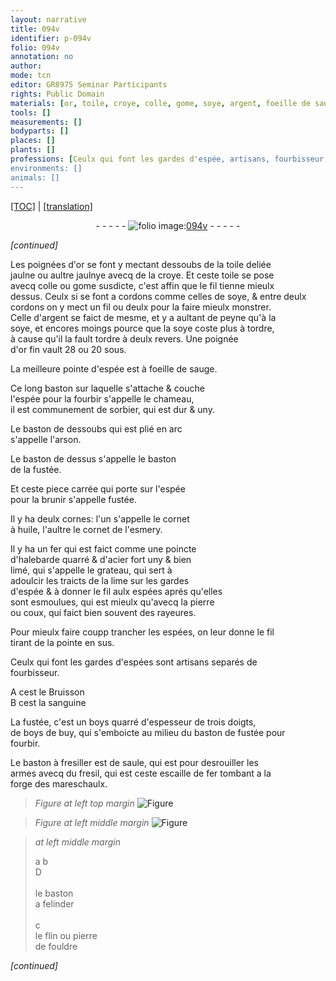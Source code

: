 ```yaml
---
layout: narrative
title: 094v
identifier: p-094v
folio: 094v
annotation: no
author:
mode: tcn
editor: GR8975 Seminar Participants
rights: Public Domain
materials: [or, toile, croye, colle, gome, soye, argent, foeille de sauge, sorbier, huile, esmery, fer, acier, pierre, coux, sanguine, boys, boys de buy, saule, fresil, escaille de fer, flin, pierre de fouldre]
tools: []
measurements: []
bodyparts: []
places: []
plants: []
professions: [Ceulx qui font les gardes d'espée, artisans, fourbisseur, mareschaulx]
environments: []
animals: []
---
```


<p><a href="{{ site.baseurl }}/normalized/">[TOC]</a> | <a href="{{ site.baseurl }}/texts/p-094v_tl/" target="_blank">[translation]</a></p><div class="folio" align="center">- - - - - <a href="http://gallica.bnf.fr/ark:/12148/btv1b10500001g/f194.image" target="_blank"><img src="https://cu-mkp.github.io/2017-workshop-edition/assets/photo-icon.png" alt="folio image: " style="display:inline-block; margin-bottom:-3px;"/>094v</a> - - - - - </div>  
 
*[continued]*
  
Les poignées d'<span class="m">or</span> se font y mectant dessoubs de la <span class="m">toile</span> deliée<br/> jaulne ou aultre jaulnye avecq de la <span class="m">croye</span>. Et ceste <span class="m">toile</span> se pose<br/> avecq <span class="m">colle</span> ou <span class="m">gome</span> susdicte, c'est affin que le fil tienne mieulx<br/> dessus. Ceulx si se font a cordons co<span class="exp">mm</span>e celles de <span class="m">soye</span>, & entre deulx<br/> cordons on y mect un fil ou deulx pour la faire mieulx monstrer.<br/> Celle d'<span class="m">argent</span> se faict de mesme, et y a aulta<span class="exp">n</span>t de peyne qu'à la<br/> <span class="m">soye</span>, et encores moings pource que la <span class="m">soye</span> coste plus à tordre,<br/> à cause qu'il la fault tordre à deulx revers. Une poignée<br/> d'<span class="m">or</span> fin vault 28 ou 20 sous.
 
La meilleure pointe d'espée est à <span class="m">foeille de sauge</span>.
 
Ce long baston sur laquelle s'attache & couche<br/> l'espée pour la fourbir s'appelle le chameau,<br/> il est communem<span class="exp">ent</span> de <span class="m">sorbier</span>, qui est dur & uny.
 
Le baston de dessoubs qui est plié en arc<br/> s'appelle l'arson.
 
Le baston de dessus s'appelle le baston<br/> de la fustée.
 
Et ceste piece carrée qui porte sur l'espée<br/> pour la brunir s'appelle fustée.
 
Il y ha deulx cornes: l'un s'appelle le cornet<br/> à <span class="m">huile</span>, l'aultre le cornet de l'<span class="m">esmery</span>.
 
Il y ha un <span class="m">fer</span> qui est faict co<span class="exp">mm</span>e une poincte<br/> d'halebarde quarré & d'<span class="m">acier</span> fort uny & bien<br/> limé, qui s'appelle le grateau, qui sert à<br/> adoulcir les traicts de la lime sur les gardes<br/> d'espée & à donner le fil aulx espées aprés qu'elles<br/> sont esmoulues, qui est mieulx qu'avecq la <span class="m">pierre</span><br/> ou <span class="m">coux</span>, qui faict bien souvent des rayeures.
 
Pour mieulx faire <span class="del">coupp</span> trancher les espées, on leur donne le fil<br/> tirant de la pointe en sus.
 
<span class="pro">Ceulx qui font les gardes d'espée</span>s sont <span class="pro">artisans</span> separés de<br/> <span class="pro">fourbisseur</span>.
 
A cest le Bruisson<br/> B cest la <span class="m">sanguine</span>
 
La fustée, c'est un <span class="m">boys</span> quarré d'espesseur de trois doigts,<br/> de <span class="m">boys de buy</span>, qui s'emboicte au milieu du baston de fustée pour<br/> <span class="add">fourbir</span>.
 
Le baston à fresiller est de <span class="m">saule</span>, qui est pour desrouiller les<br/> armes avecq du <span class="m">fresil</span>, qui est ceste <span class="m">escaille de fer</span> tombant a la<br/> forge des <span class="pro">mareschaulx</span>.
 
> *Figure*
> *at left top margin*
> <a href="https://drive.google.com/open?id=0B9-oNrvWdlO5Q29MTEVLUGE5RGs" target="_blank"><img src="https://cu-mkp.github.io/GR8975-edition/assets/photo-icon.png" alt="Figure" style="display:inline-block; margin-bottom:-3px;"/></a>
 
> *Figure*
> *at left middle margin*
> <a href="https://drive.google.com/open?id=0B9-oNrvWdlO5OEQ3OEFSNnEzeE0" target="_blank"><img src="https://cu-mkp.github.io/GR8975-edition/assets/photo-icon.png" alt="Figure" style="display:inline-block; margin-bottom:-3px;"/></a>
 
> *at left middle margin*
> 
> 
>    a b<br/> D<br/> <br/> le baston <br/> a felinder<br/> <br/> c<br/> le <span class="m">flin</span> ou <span class="m">pierre<br/> de fouldre</span>
 
*[continued]*
 
